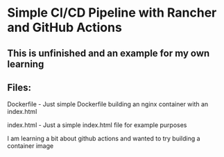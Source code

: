 # Simple CI/CD Pipeline with Rancher and GitHub Actions

## This is unfinished and an example for my own learning

## Files: 
Dockerfile - Just simple Dockerfile building an nginx container with an index.html

index.html - Just a simple index.html file for example purposes

I am learning a bit about github actions and wanted to try building a container image
